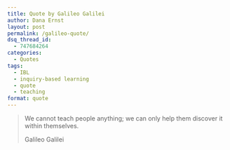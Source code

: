 ```yaml
---
title: Quote by Galileo Galilei
author: Dana Ernst
layout: post
permalink: /galileo-quote/
dsq_thread_id:
  - 747684264
categories:
  - Quotes
tags:
  - IBL
  - inquiry-based learning
  - quote
  - teaching
format: quote
---
```


<blockquote>
<p>We cannot teach people anything; we can only help them discover it within themselves.</p>
<footer>Galileo Galilei</footer>
</blockquote>

